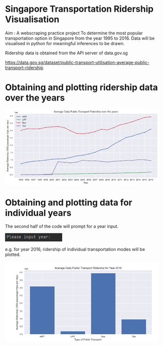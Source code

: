 # Singapore Transportation Ridership Visualisation
Aim : A webscraping practice project 
To determine the most popular transportation option in Singapore from the year 1995 to 2016.
Data will be visualised in python for meaningful inferences to be drawn.

Ridership data is obtained from the API server of data.gov.sg 

https://data.gov.sg/dataset/public-transport-utilisation-average-public-transport-ridership


# Obtaining and plotting ridership data over the years

![img_1.png](img_1.png)


# Obtaining and plotting data for individual years

The second half of the code will prompt for a year input.

![img_3.png](img_3.png)

e.g. for year 2016, ridership of individual transportation modes will be plotted.

![img_2.png](img_2.png)
